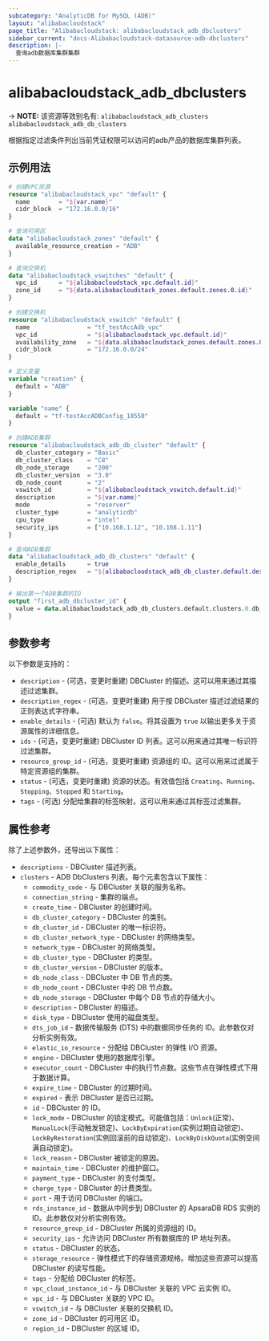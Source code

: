 ```yaml
---
subcategory: "AnalyticDB for MySQL (ADB)"
layout: "alibabacloudstack"
page_title: "Alibabacloudstack: alibabacloudstack_adb_dbclusters"
sidebar_current: "docs-Alibabacloudstack-datasource-adb-dbclusters"
description: |- 
  查询adb数据库集群集群
---
```


# alibabacloudstack_adb_dbclusters
-> **NOTE:** 该资源等效别名有: `alibabacloudstack_adb_clusters` `alibabacloudstack_adb_db_clusters`

根据指定过滤条件列出当前凭证权限可以访问的adb产品的数据库集群列表。

## 示例用法

```terraform
# 创建VPC资源
resource "alibabacloudstack_vpc" "default" {
  name        = "${var.name}"
  cidr_block  = "172.16.0.0/16"
}

# 查询可用区
data "alibabacloudstack_zones" "default" {
  available_resource_creation = "ADB"
}

# 查询交换机
data "alibabacloudstack_vswitches" "default" {
  vpc_id      = "${alibabacloudstack_vpc.default.id}"
  zone_id     = "${data.alibabacloudstack_zones.default.zones.0.id}"
}

# 创建交换机
resource "alibabacloudstack_vswitch" "default" {
  name                = "tf_testAccAdb_vpc"
  vpc_id              = "${alibabacloudstack_vpc.default.id}"
  availability_zone   = "${data.alibabacloudstack_zones.default.zones.0.id}"
  cidr_block          = "172.16.0.0/24"
}

# 定义变量
variable "creation" {	
  default = "ADB"
}

variable "name" {
  default = "tf-testAccADBConfig_18550"
}

# 创建ADB集群
resource "alibabacloudstack_adb_db_cluster" "default" {
  db_cluster_category = "Basic"
  db_cluster_class    = "C8"
  db_node_storage     = "200"
  db_cluster_version  = "3.0"
  db_node_count       = "2"
  vswitch_id          = "${alibabacloudstack_vswitch.default.id}"
  description         = "${var.name}"
  mode                = "reserver"
  cluster_type        = "analyticdb"
  cpu_type            = "intel"
  security_ips        = ["10.168.1.12", "10.168.1.11"]
}

# 查询ADB集群
data "alibabacloudstack_adb_db_clusters" "default" {	
  enable_details      = true
  description_regex   = "${alibabacloudstack_adb_db_cluster.default.description}"
}

# 输出第一个ADB集群的ID
output "first_adb_dbcluster_id" {
  value = data.alibabacloudstack_adb_db_clusters.default.clusters.0.db_cluster_id
}
```

## 参数参考

以下参数是支持的：

* `description` - (可选，变更时重建) DBCluster 的描述。这可以用来通过其描述过滤集群。
* `description_regex` - (可选，变更时重建) 用于按 DBCluster 描述过滤结果的正则表达式字符串。
* `enable_details` - (可选) 默认为 `false`。将其设置为 `true` 以输出更多关于资源属性的详细信息。
* `ids` - (可选，变更时重建) DBCluster ID 列表。这可以用来通过其唯一标识符过滤集群。
* `resource_group_id` - (可选，变更时重建) 资源组的 ID。这可以用来过滤属于特定资源组的集群。
* `status` - (可选，变更时重建) 资源的状态。有效值包括 `Creating`、`Running`、`Stopping`、`Stopped` 和 `Starting`。
* `tags` - (可选) 分配给集群的标签映射。这可以用来通过其标签过滤集群。

## 属性参考

除了上述参数外，还导出以下属性：

* `descriptions` - DBCluster 描述列表。
* `clusters` - ADB DbClusters 列表。每个元素包含以下属性：
  * `commodity_code` - 与 DBCluster 关联的服务名称。
  * `connection_string` - 集群的端点。
  * `create_time` - DBCluster 的创建时间。
  * `db_cluster_category` - DBCluster 的类别。
  * `db_cluster_id` - DBCluster 的唯一标识符。
  * `db_cluster_network_type` - DBCluster 的网络类型。
  * `network_type` - DBCluster 的网络类型。
  * `db_cluster_type` - DBCluster 的类型。
  * `db_cluster_version` - DBCluster 的版本。
  * `db_node_class` - DBCluster 中 DB 节点的类。
  * `db_node_count` - DBCluster 中的 DB 节点数。
  * `db_node_storage` - DBCluster 中每个 DB 节点的存储大小。
  * `description` - DBCluster 的描述。
  * `disk_type` - DBCluster 使用的磁盘类型。
  * `dts_job_id` - 数据传输服务 (DTS) 中的数据同步任务的 ID。此参数仅对分析实例有效。
  * `elastic_io_resource` - 分配给 DBCluster 的弹性 I/O 资源。
  * `engine` - DBCluster 使用的数据库引擎。
  * `executor_count` - DBCluster 中的执行节点数。这些节点在弹性模式下用于数据计算。
  * `expire_time` - DBCluster 的过期时间。
  * `expired` - 表示 DBCluster 是否已过期。
  * `id` - DBCluster 的 ID。
  * `lock_mode` - DBCluster 的锁定模式。可能值包括：`Unlock`(正常)、`ManualLock`(手动触发锁定)、`LockByExpiration`(实例过期自动锁定)、`LockByRestoration`(实例回滚前的自动锁定)、`LockByDiskQuota`(实例空间满自动锁定)。
  * `lock_reason` - DBCluster 被锁定的原因。
  * `maintain_time` - DBCluster 的维护窗口。
  * `payment_type` - DBCluster 的支付类型。
  * `charge_type` - DBCluster 的计费类型。
  * `port` - 用于访问 DBCluster 的端口。
  * `rds_instance_id` - 数据从中同步到 DBCluster 的 ApsaraDB RDS 实例的 ID。此参数仅对分析实例有效。
  * `resource_group_id` - DBCluster 所属的资源组的 ID。
  * `security_ips` - 允许访问 DBCluster 所有数据库的 IP 地址列表。
  * `status` - DBCluster 的状态。
  * `storage_resource` - 弹性模式下的存储资源规格。增加这些资源可以提高 DBCluster 的读写性能。
  * `tags` - 分配给 DBCluster 的标签。
  * `vpc_cloud_instance_id` - 与 DBCluster 关联的 VPC 云实例 ID。
  * `vpc_id` - 与 DBCluster 关联的 VPC ID。
  * `vswitch_id` - 与 DBCluster 关联的交换机 ID。
  * `zone_id` - DBCluster 的可用区 ID。
  * `region_id` - DBCluster 的区域 ID。